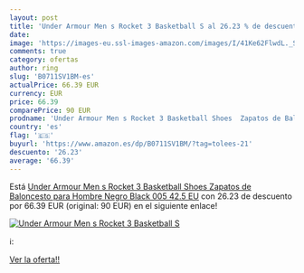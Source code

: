 ```yaml
---
layout: post
title: 'Under Armour Men s Rocket 3 Basketball S al 26.23 % de descuento'
date: 
image: 'https://images-eu.ssl-images-amazon.com/images/I/41Ke62FlwdL._SL200_.jpg'
comments: true
category: ofertas
author: ring
slug: 'B0711SV1BM-es'
actualPrice: 66.39 EUR
currency: EUR
price: 66.39
comparePrice: 90 EUR
prodname: 'Under Armour Men s Rocket 3 Basketball Shoes  Zapatos de Baloncesto para Hombre  Negro  Black 005   42.5 EU'
country: 'es'
flag: '🇪🇸'
buyurl: 'https://www.amazon.es/dp/B0711SV1BM/?tag=tolees-21'
descuento: '26.23'
average: '66.39'
---
```


Está [Under Armour Men s Rocket 3 Basketball Shoes  Zapatos de Baloncesto para Hombre  Negro  Black 005   42.5 EU](https://www.amazon.es/dp/B0711SV1BM/?tag=tolees-21) con 26.23 de descuento por 66.39 EUR (original: 90 EUR) en el siguiente enlace!

[![Under Armour Men s Rocket 3 Basketball S](https://images-eu.ssl-images-amazon.com/images/I/41Ke62FlwdL._SL200_.jpg)](https://www.amazon.es/dp/B0711SV1BM/?tag=tolees-21)

ℹ️:


[Ver la oferta!!](https://www.amazon.es/dp/B0711SV1BM/?tag=tolees-21)
